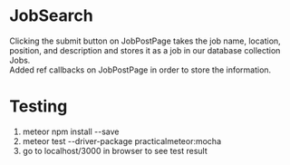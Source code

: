 # JobSearch
Clicking the submit button on JobPostPage takes the job name, location, position, and description and 
stores it as a job in our database collection Jobs.  
Added ref callbacks on JobPostPage in order to store the information.

# Testing

1. meteor npm install --save
2. meteor test --driver-package practicalmeteor:mocha
3. go to localhost/3000 in browser to see test result
